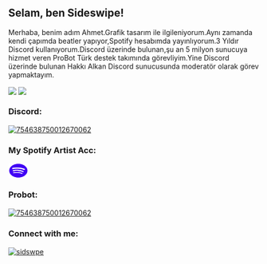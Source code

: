 <h2 align="left">Selam, ben Sideswipe!</h2>
   <p align="left">Merhaba, benim adım Ahmet.Grafik tasarım ile ilgileniyorum.Aynı zamanda kendi çapımda beatler yapıyor,Spotify hesabımda yayınlıyorum.3 Yıldır Discord kullanıyorum.Discord üzerinde bulunan,şu an 5 milyon sunucuya hizmet veren ProBot Türk destek takımında görevliyim.Yine Discord üzerinde bulunan Hakkı Alkan Discord sunucusunda moderatör olarak görev yapmaktayım.</p>
<img src="https://komarev.com/ghpvc/?username=ezrealdev-js&label=Profil%20Ansichten&color=5b9dbc&style=flat"
  <div align="center">
  <img src="https://spotify-github-profile.vercel.app/api/view?uid=lfcb8fmv080gi4qhpg5qg7mqe&cover_image=true&theme=default&bar_color=000000)](https://github.com/kittinan/spotify-github-profile"<div align="center">
 <h3 align="left">Discord:</h3>

<p align="left">

<a href="https://discord.com/users/595840152568594442/" target="blank"><img align="center" src="https://cdn.jsdelivr.net/npm/simple-icons@3.0.1/icons/discord.svg" alt="754638750012670062" height="30" width="40" /></a>

   <h3 align="left">My Spotify Artist Acc:</h3>

<p align="left">

<a href="https://sptfy.com/sideswipe/" target="blank"><img align="center" src="spotify.png" alt="754638750012670062" height="30" width="40" /></a>
</p>

<h3 align="left">Probot:</h3>

<p align="left">

<a href="https://probot.io" target="blank"><img align="center" src="logo1.jpg" alt="754638750012670062" height="30" width="40" /></a>
<h3 align="left"></h3>

<h3 align="left">Connect with me:</h3>
<p align="left">
<a href="https://instagram.com/sidswpe" target="blank"><img align="center" src="https://raw.githubusercontent.com/rahuldkjain/github-profile-readme-generator/master/src/images/icons/Social/instagram.svg" alt="sidswpe" height="30" width="40" /></a>
</p>
